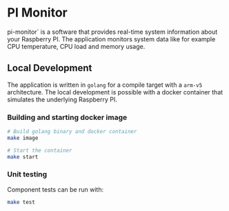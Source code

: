 # PI Monitor

pi-monitor` is a software that provides real-time system information about your
Raspberry PI. The application monitors system data like for example CPU
temperature, CPU load and memory usage.

## Local Development

The application is written in `golang` for a compile target with a `arm-v5`
architecture. The local development is possible with a docker container that
simulates the underlying Raspberry PI.

### Building and starting docker image

```sh
# Build golang binary and docker container
make image

# Start the container
make start
```

### Unit testing

Component tests can be run with:

```sh
make test
```
